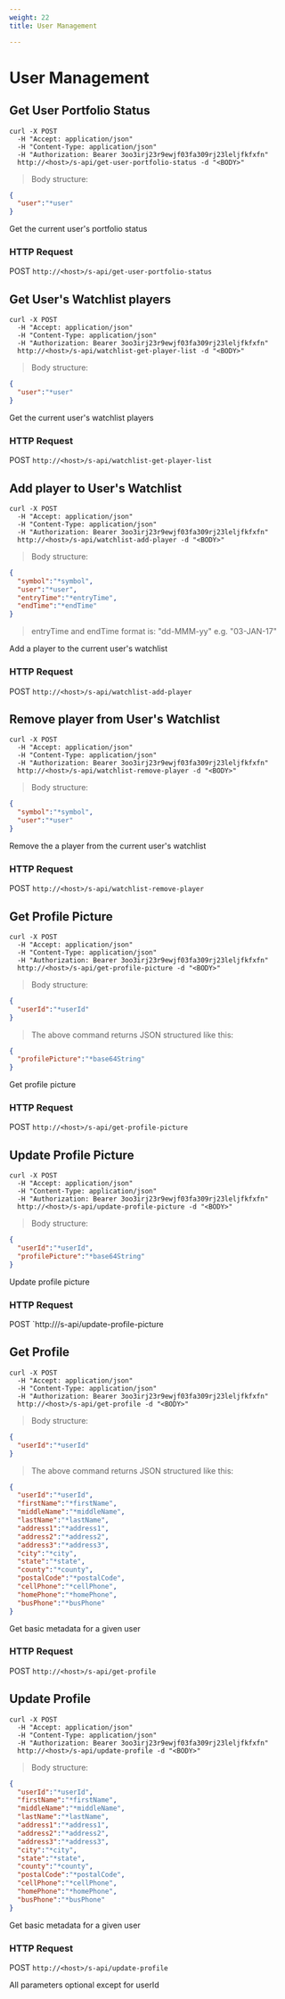 ```yaml
---
weight: 22
title: User Management

---
```



# User Management

## Get User Portfolio Status

```shell
curl -X POST 
  -H "Accept: application/json"
  -H "Content-Type: application/json"
  -H "Authorization: Bearer 3oo3irj23r9ewjf03fa309rj23leljfkfxfn"
  http://<host>/s-api/get-user-portfolio-status -d "<BODY>"
```
> Body structure:

```json
{ 
  "user":"*user"
}
```

Get the current user's portfolio status

### HTTP Request

POST `http://<host>/s-api/get-user-portfolio-status`

## Get User's Watchlist players

```shell
curl -X POST 
  -H "Accept: application/json"
  -H "Content-Type: application/json"
  -H "Authorization: Bearer 3oo3irj23r9ewjf03fa309rj23leljfkfxfn"
  http://<host>/s-api/watchlist-get-player-list -d "<BODY>"
```
> Body structure:

```json
{ 
  "user":"*user"
}
```

Get the current user's watchlist players

### HTTP Request

POST `http://<host>/s-api/watchlist-get-player-list`

## Add player to User's Watchlist

```shell
curl -X POST 
  -H "Accept: application/json"
  -H "Content-Type: application/json"
  -H "Authorization: Bearer 3oo3irj23r9ewjf03fa309rj23leljfkfxfn"
  http://<host>/s-api/watchlist-add-player -d "<BODY>"
```
> Body structure:

```json
{
  "symbol":"*symbol",
  "user":"*user",
  "entryTime":"*entryTime",
  "endTime":"*endTime"
}
```

> entryTime and endTime format is: "dd-MMM-yy" e.g. "03-JAN-17"

Add a player to the current user's watchlist

### HTTP Request

POST `http://<host>/s-api/watchlist-add-player`

## Remove player from User's Watchlist

```shell
curl -X POST 
  -H "Accept: application/json"
  -H "Content-Type: application/json"
  -H "Authorization: Bearer 3oo3irj23r9ewjf03fa309rj23leljfkfxfn"
  http://<host>/s-api/watchlist-remove-player -d "<BODY>"
```
> Body structure:

```json
{
  "symbol":"*symbol",
  "user":"*user"
}
```

Remove the a player from the current user's watchlist

### HTTP Request

POST `http://<host>/s-api/watchlist-remove-player`

## Get Profile Picture

```shell
curl -X POST 
  -H "Accept: application/json"
  -H "Content-Type: application/json"
  -H "Authorization: Bearer 3oo3irj23r9ewjf03fa309rj23leljfkfxfn"
  http://<host>/s-api/get-profile-picture -d "<BODY>"
```
> Body structure:

```json
{
  "userId":"*userId"
}
```
> The above command returns JSON structured like this:

```json
{
  "profilePicture":"*base64String"
}
```

Get profile picture

### HTTP Request

POST `http://<host>/s-api/get-profile-picture`

## Update Profile Picture

```shell
curl -X POST 
  -H "Accept: application/json"
  -H "Content-Type: application/json"
  -H "Authorization: Bearer 3oo3irj23r9ewjf03fa309rj23leljfkfxfn"
  http://<host>/s-api/update-profile-picture -d "<BODY>"
```
> Body structure:

```json
{
  "userId":"*userId",
  "profilePicture":"*base64String"
}
```

Update profile picture

### HTTP Request

POST `http://<host>/s-api/update-profile-picture

## Get Profile

```shell
curl -X POST 
  -H "Accept: application/json"
  -H "Content-Type: application/json"
  -H "Authorization: Bearer 3oo3irj23r9ewjf03fa309rj23leljfkfxfn"
  http://<host>/s-api/get-profile -d "<BODY>"
```
> Body structure:

```json
{
  "userId":"*userId"
}
```
> The above command returns JSON structured like this:

```json
{
  "userId":"*userId",
  "firstName":"*firstName",
  "middleName":"*middleName",
  "lastName":"*lastName",
  "address1":"*address1",
  "address2":"*address2",
  "address3":"*address3",
  "city":"*city",
  "state":"*state",
  "county":"*county",
  "postalCode":"*postalCode",
  "cellPhone":"*cellPhone",
  "homePhone":"*homePhone",
  "busPhone":"*busPhone"
}
```

Get basic metadata for a given user

### HTTP Request

POST `http://<host>/s-api/get-profile`

## Update Profile

```shell
curl -X POST 
  -H "Accept: application/json"
  -H "Content-Type: application/json"
  -H "Authorization: Bearer 3oo3irj23r9ewjf03fa309rj23leljfkfxfn"
  http://<host>/s-api/update-profile -d "<BODY>"
```
> Body structure:

```json
{
  "userId":"*userId",
  "firstName":"*firstName",
  "middleName":"*middleName",
  "lastName":"*lastName",
  "address1":"*address1",
  "address2":"*address2",
  "address3":"*address3",
  "city":"*city",
  "state":"*state",
  "county":"*county",
  "postalCode":"*postalCode",
  "cellPhone":"*cellPhone",
  "homePhone":"*homePhone",
  "busPhone":"*busPhone"
}
```

Get basic metadata for a given user

### HTTP Request

POST `http://<host>/s-api/update-profile`

<aside class="notice">
All parameters optional except for userId
</aside>